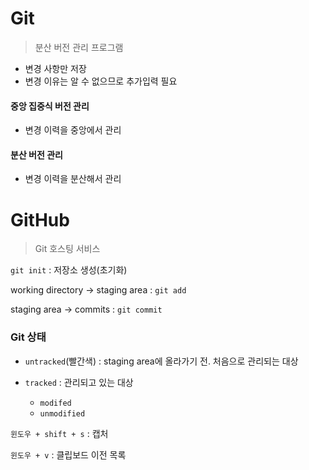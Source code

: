 # Git

> 분산 버전 관리 프로그램

- 변경 사항만 저장
- 변경 이유는 알 수 없으므로 추가입력 필요



#### 중앙 집중식 버전 관리

- 변경 이력을 중앙에서 관리



#### 분산 버전 관리

- 변경 이력을 분산해서 관리





# GitHub

> Git 호스팅 서비스



`git init` : 저장소 생성(초기화)

working directory -> staging area : `git add`

staging area -> commits : `git commit`



### Git 상태

- `untracked`(빨간색) : staging area에 올라가기 전. 처음으로 관리되는 대상

- `tracked` : 관리되고 있는 대상
  - `modifed`
  - `unmodified`



`윈도우 + shift + s` : 캡처

`윈도우 + v` : 클립보드 이전 목록

